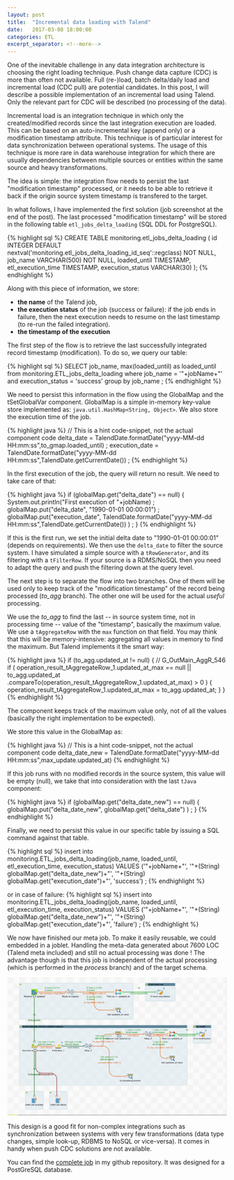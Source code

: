 ```yaml
---
layout: post
title:  "Incremental data loading with Talend"
date:   2017-03-08 18:00:00
categories: ETL
excerpt_separator: <!--more-->
---
```


One of the inevitable challenge in any data integration architecture is choosing the right loading technique. Push change data capture (CDC) is more than often not available. Full (re-)load, batch delta/daily load and incremental load (CDC pull) are potential candidates. In this post, I will describe a possible implementation of an incremental load using Talend. Only the relevant part for CDC will be described (no processing of the data).

<!--more-->

Incremental load is an integration technique in which only the created/modified records since the last integration execution are loaded. This can be based on an auto-incremental key (append only) or a modification timestamp attribute. This technique is of particular interest for data synchronization between operational systems. The usage of this technique is more rare in data warehouse integration for which there are usually dependencies between multiple sources or entities within the same source and heavy transformations.

The idea is simple: the integration flow needs to persist the last "modification timestamp" processed, or it needs to be able to retrieve it back if the origin source system timestamp is transfered to the target. 

In what follows, I have implemented the first solution (job screenshot at the end of the post). The last processed "modification timestamp" will be stored in the following table `etl_jobs_delta_loading` (SQL DDL for PostgreSQL). 

{% highlight sql %}
CREATE TABLE monitoring.etl_jobs_delta_loading
(
    id INTEGER DEFAULT nextval('monitoring.etl_jobs_delta_loading_id_seq'::regclass) NOT NULL,
    job_name VARCHAR(500) NOT NULL,
    loaded_until TIMESTAMP,
    etl_execution_time TIMESTAMP,
    execution_status VARCHAR(30)
);
{% endhighlight %}

Along with this piece of information, we store:

- **the name** of the Talend job, 
- **the execution status** of the job (success or failure): if the job ends in failure, then the next execution needs to resume on the last timestamp (to re-run the failed integration). 
- **the timestamp of the execution**

The first step of the flow is to retrieve the last successfully integrated record timestamp (modification). To do so, we query our table:

{% highlight sql %}
SELECT
  job_name,
  max(loaded_until) as loaded_until
from monitoring.ETL_jobs_delta_loading
where job_name = \'"+jobName+"\'
and execution_status = 'success' 
group by job_name ;
{% endhighlight %}

We need to persist this information in the flow using the GlobalMap and the tSetGlobalVar component. GlobalMap is a simple in-memory key-value store implemented as: `java.util.HashMap<String, Object>`. We also store the execution time of the job.

{% highlight java %}
// This is a hint code-snippet, not the actual component code 
delta_date = TalendDate.formatDate("yyyy-MM-dd HH:mm:ss",to_gmap.loaded_until) ;
execution_date = TalendDate.formatDate("yyyy-MM-dd HH:mm:ss",TalendDate.getCurrentDate()) ;
{% endhighlight %}

In the first execution of the job, the query will return no result. We need to take care of that:

{% highlight java %}
if (globalMap.get("delta_date") == null) {
  System.out.println("First execution of "+jobName)  ;
  globalMap.put("delta_date", "1990-01-01 00:00:01") ;
  globalMap.put("execution_date", TalendDate.formatDate("yyyy-MM-dd HH:mm:ss",TalendDate.getCurrentDate()) ) ;
}
{% endhighlight %}

If this is the first run, we set the initial delta date to "1990-01-01 00:00:01" (depends on requirements). We then use the `delta_date` to filter the source system. I have simulated a simple source with a `tRowGenerator`, and its filtering with a `tFilterRow`. If your source is a RDMS/NoSQL then you need to adapt the query and push the filtering down at the query level.

The next step is to separate the flow into two branches. One of them will be used only to keep track of the "modification timestamp" of the record being processed (_to_agg_ branch). The other one will be used for the actual _useful_ processing.

We use the _to_agg_ to find the last -- in source system time, not in processing time -- value of the "timestamp", basically the maximum value. We use a `tAggregateRow` with the `max` function on that field. You may think that this will be memory-intensive: aggregating all values in memory to find the maximum. But Talend implements it the smart way:

{% highlight java %}
if (to_agg.updated_at != null) { // G_OutMain_AggR_546
	if (
	operation_result_tAggregateRow_1.updated_at_max == null
		|| to_agg.updated_at
			.compareTo(operation_result_tAggregateRow_1.updated_at_max) > 0
	) {
		operation_result_tAggregateRow_1.updated_at_max = to_agg.updated_at;
	}
}
{% endhighlight %}

The component keeps track of the maximum value only, not of all the values (basically the right implementation to be expected).

We store this value in the GlobalMap as:

{% highlight java %}
// This is a hint code-snippet, not the actual component code 
delta_date_new = TalendDate.formatDate("yyyy-MM-dd HH:mm:ss",max_update.updated_at)
{% endhighlight %}

If this job runs with no modified records in the source system, this value will be empty (null), we take that into consideration with the last `tJava` component:

{% highlight java %}
if (globalMap.get("delta_date_new") == null) {
	globalMap.put("delta_date_new", globalMap.get("delta_date") ) ;
}
{% endhighlight %}

Finally, we need to persist this value in our specific table by issuing a SQL command against that table.

{% highlight sql %}
insert into monitoring.ETL_jobs_delta_loading(job_name, loaded_until, etl_execution_time, execution_status) 
VALUES 
(\'"+jobName+"\',
\'"+(String) globalMap.get("delta_date_new")+"\',
\'"+(String) globalMap.get("execution_date")+"\',
\'success\') ;
{% endhighlight %}

or in case of failure:
{% highlight sql %}
insert into monitoring.ETL_jobs_delta_loading(job_name, loaded_until, etl_execution_time, execution_status) 
VALUES 
(\'"+jobName+"\',
\'"+(String) globalMap.get("delta_date_new")+"\',
\'"+(String) globalMap.get("execution_date")+"\',
\'failure\') ;
{% endhighlight %}

We now have finished our meta job. To make it easily reusable, we could embedded in a joblet. Handling the meta-data generated about 7600 LOC (Talend meta included) and still no actual processing was done ! The advantage though is that this job is independent of the actual processing (which is performed in the _process_ branch) and of the target schema. 

![Example of a incremental loading integration job](/images/incremental-load/incremental_load_first_run.png)

This design is a good fit for non-complex integrations such as synchronization between systems with very few transformations (data type changes, simple look-up, RDBMS to NoSQL or vice-versa). It comes in handy when push CDC solutions are not available.

You can find the [complete job](https://github.com/ebrard/talend-examples/tree/master/incremental-load/PORTOFOLIO) in my github repository. It was designed for a PostGreSQL database.

